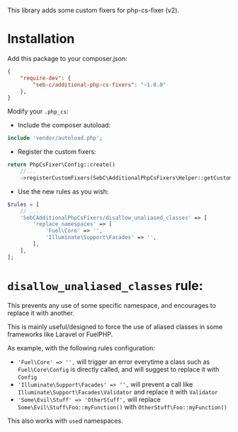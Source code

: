 This library adds some custom fixers for php-cs-fixer (v2).

Installation
============

Add this package to your composer.json:
```json
{
    "require-dev": {
        "seb-c/additional-php-cs-fixers": "~1.0.0"
    },
}
```

Modify your `.php_cs`:

- Include the composer autoload:
```php
include 'vendor/autoload.php';
```

- Register the custom fixers:
```php
return PhpCsFixer\Config::create()
    //...
    ->registerCustomFixers(SebC\AdditionalPhpCsFixers\Helper::getCustomFixers())
```

- Use the new rules as you wish:
```php
$rules = [
    // ...
    'SebCAdditionalPhpCsFixers/disallow_unaliased_classes' => [
        'replace_namespaces' => [
            'Fuel\Core' => '',
            'Illuminate\Support\Facades' => '',
        ],
    ],
];
```

`disallow_unaliased_classes` rule:
==================================

This prevents any use of some specific namespace, and encourages to replace it with another.

This is mainly useful/designed to force the use of aliased classes in some frameworks like Laravel or FuelPHP.

As example, with the following rules configuration:
- `'Fuel\Core' => '',` will trigger an error everytime a class such as `Fuel\Core\Config` is directly called, and will suggest to replace it with `Config`
- `'Illuminate\Support\Facades' => '',` will prevent a call like `Illuminate\Support\Facades\Validator` and replace it with `Validator`
- `'Some\Evil\Stuff' => 'OtherStuff',` will replace `Some\Evil\Stuff\Foo::myFunction()` with `OtherStuff\Foo::myFunction()`

This also works with `use`d namespaces.
